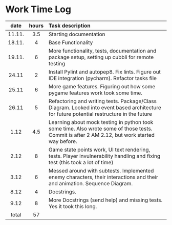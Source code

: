 # Work Time Log

|  date  | hours | Task description                                                                                                                              |
|:------:|:-----:|:----------------------------------------------------------------------------------------------------------------------------------------------|
| 11.11. |  3.5  | Starting documentation                                                                                                                        |
| 18.11. |   4   | Base Functionality                                                                                                                            |
| 19.11. |   6   | More functionality, tests, documentation and package setup, setting up cubbli for remote testing                                              |
| 24.11  |   2   | Install Pylint and autopep8. Fix lints. Figure out IDE integration (pycharm). Refactor tasks file                                             |
| 25.11  |   6   | More game features. Figuring out how some pygame features work took some time.                                                                |
| 26.11  |   5   | Refactoring and writing tests. Package/Class Diagram. Looked into event based architecture for future potential restructure in the future     | 
|  1.12  |  4.5  | Learning about mock testing in python took some time. Also wrote some of those tests. Commit is after 2 AM 2.12, but work started way before. |
|  2.12  |   8   | Game state points work, UI text rendering, tests. Player invulnerability handling and fixing test (this took a lot of time)                   |
|  3.12  |   6   | Messed around with subtests. Implemented enemy characters, their interactions and their and animation. Sequence Diagram.                      |
|  8.12  |   4   | Docstrings.                                                                                                                                   |
|  9.12  |   8   | More Docstrings (send help) and missing tests. Yes it took this long.                                                                         |
| total  |  57   | 

 

